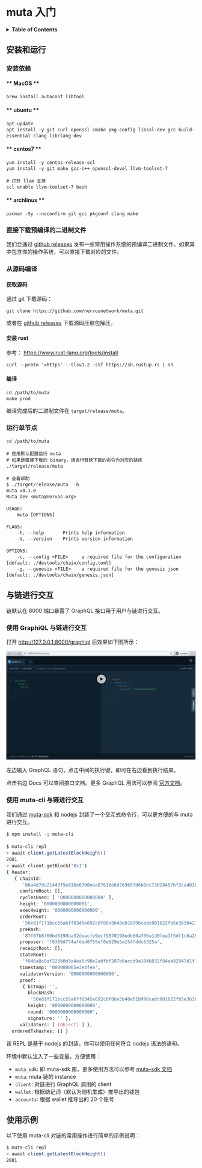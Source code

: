 # muta 入门

<details>
  <summary><strong>Table of Contents</strong></summary>

- [muta 入门](#muta-%e5%85%a5%e9%97%a8)
  - [安装和运行](#%e5%ae%89%e8%a3%85%e5%92%8c%e8%bf%90%e8%a1%8c)
    - [安装依赖](#%e5%ae%89%e8%a3%85%e4%be%9d%e8%b5%96)
      - [MacOS](#macos)
      - [ubuntu](#ubuntu)
      - [centos7](#centos7)
      - [archlinux](#archlinux)
    - [直接下载预编译的二进制文件](#%e7%9b%b4%e6%8e%a5%e4%b8%8b%e8%bd%bd%e9%a2%84%e7%bc%96%e8%af%91%e7%9a%84%e4%ba%8c%e8%bf%9b%e5%88%b6%e6%96%87%e4%bb%b6)
    - [从源码编译](#%e4%bb%8e%e6%ba%90%e7%a0%81%e7%bc%96%e8%af%91)
      - [获取源码](#%e8%8e%b7%e5%8f%96%e6%ba%90%e7%a0%81)
      - [安装 rust](#%e5%ae%89%e8%a3%85-rust)
      - [编译](#%e7%bc%96%e8%af%91)
    - [运行单节点](#%e8%bf%90%e8%a1%8c%e5%8d%95%e8%8a%82%e7%82%b9)
  - [与链进行交互](#%e4%b8%8e%e9%93%be%e8%bf%9b%e8%a1%8c%e4%ba%a4%e4%ba%92)
    - [使用 GraphiQL 与链进行交互](#%e4%bd%bf%e7%94%a8-graphiql-%e4%b8%8e%e9%93%be%e8%bf%9b%e8%a1%8c%e4%ba%a4%e4%ba%92)
    - [使用 muta-cli 与链进行交互](#%e4%bd%bf%e7%94%a8-muta-cli-%e4%b8%8e%e9%93%be%e8%bf%9b%e8%a1%8c%e4%ba%a4%e4%ba%92)
  - [使用示例](#%e4%bd%bf%e7%94%a8%e7%a4%ba%e4%be%8b)

  </details>

## 安装和运行

### 安装依赖

<!-- tabs:start -->

#### ** MacOS **

```
brew install autoconf libtool
```

#### ** ubuntu **

```
apt update
apt install -y git curl openssl cmake pkg-config libssl-dev gcc build-essential clang libclang-dev
```

#### ** centos7 **

```
yum install -y centos-release-scl
yum install -y git make gcc-c++ openssl-devel llvm-toolset-7

# 打开 llvm 支持
scl enable llvm-toolset-7 bash
```

#### ** archlinux **

```
pacman -Sy --noconfirm git gcc pkgconf clang make
```

<!-- tabs:end -->

### 直接下载预编译的二进制文件

我们会通过 [github releases](https://github.com/nervosnetwork/muta/releases) 发布一些常用操作系统的预编译二进制文件。如果其中包含你的操作系统，可以直接下载对应的文件。

### 从源码编译

#### 获取源码

通过 git 下载源码：

```
git clone https://github.com/nervosnetwork/muta.git
```

或者在 [github releases](https://github.com/nervosnetwork/muta/releases) 下载源码压缩包解压。

#### 安装 rust

参考： <https://www.rust-lang.org/tools/install>

```
curl --proto '=https' --tlsv1.2 -sSf https://sh.rustup.rs | sh
```

#### 编译

```
cd /path/to/muta
make prod
```

编译完成后的二进制文件在 `target/release/muta`。

### 运行单节点

```
cd /path/to/muta

# 使用默认配置运行 muta
# 如果是直接下载的 binary，请自行替换下面的命令为对应的路径
./target/release/muta

# 查看帮助
$ ./target/release/muta  -h
muta v0.1.0
Muta Dev <muta@nervos.org>

USAGE:
    muta [OPTIONS]

FLAGS:
    -h, --help       Prints help information
    -V, --version    Prints version information

OPTIONS:
    -c, --config <FILE>     a required file for the configuration [default: ./devtools/chain/config.toml]
    -g, --genesis <FILE>    a required file for the genesis json [default: ./devtools/chain/genesis.json]
```

## 与链进行交互

链默认在 8000 端口暴露了 GraphQL 接口用于用户与链进行交互。

### 使用 GraphiQL 与链进行交互

打开 <http://127.0.0.1:8000/graphiql> 后效果如下图所示：

![](./static/graphiql.png)

左边输入 GraphQL 语句，点击中间的执行键，即可在右边看到执行结果。

点击右边 Docs 可以查阅接口文档。更多 GraphQL 用法可以参阅 [官方文档](https://graphql.org/)。

### 使用 muta-cli 与链进行交互

我们通过 [muta-sdk](https://github.com/nervosnetwork/muta-sdk-js) 和 nodejs 封装了一个交互式命令行，可以更方便的与 muta 进行交互。

```sh
$ npm install -g muta-cli

$ muta-cli repl
> await client.getLatestBlockHeight()
2081
> await client.getBlock('0x1')
{ header:
   { chainId:
      'b6a4d7da21443f5e816e8700eea87610e6d769657d6b8ec73028457bf2ca4036',
     confirmRoot: [],
     cyclesUsed: [ '0000000000000000' ],
     height: '0000000000000001',
     execHeight: '0000000000000000',
     orderRoot:
      '56e81f171bcc55a6ff8345e692c0f86e5b48e01b996cadc001622fb5e363b421',
     preHash:
      '87f07b8f60bd6198ba52deacfe9ecf9870198edb60a706a1d0fea1f5df1c6a26',
     proposer: 'f8389d774afdad8755ef8e629e5a154fddc6325a',
     receiptRoot: [],
     stateRoot:
      'f846a8c0af225b0d3a4ea5c90e2adfbf207b0accd9a1046832f84aa92947d1f1',
     timestamp: '000000005e3ebfea',
     validatorVersion: '0000000000000000',
     proof:
      { bitmap: '',
        blockHash:
         '56e81f171bcc55a6ff8345e692c0f86e5b48e01b996cadc001622fb5e363b421',
        height: '0000000000000000',
        round: '0000000000000000',
        signature: '' },
     validators: [ [Object] ] },
  orderedTxHashes: [] }
```

该 REPL 是基于 nodejs 的封装，你可以使用任何符合 nodejs 语法的语句。

环境中默认注入了一些变量，方便使用：
- `muta_sdk`: 即 muta-sdk 库，更多使用方法可以参考 [muta-sdk 文档](https://nervosnetwork.github.io/muta-sdk-js/)
- `muta`: muta 链的 instance
- `client`: 对链进行 GraphQL 调用的 client
- `wallet`: 根据助记词（默认为随机生成）推导出的钱包
- `accounts`: 根据 wallet 推导出的 20 个账号


## 使用示例

以下使用 muta-cli 对链的常用操作进行简单的示例说明：

```sh
$ muta-cli repl
> await client.getLatestBlockHeight()
2081

```